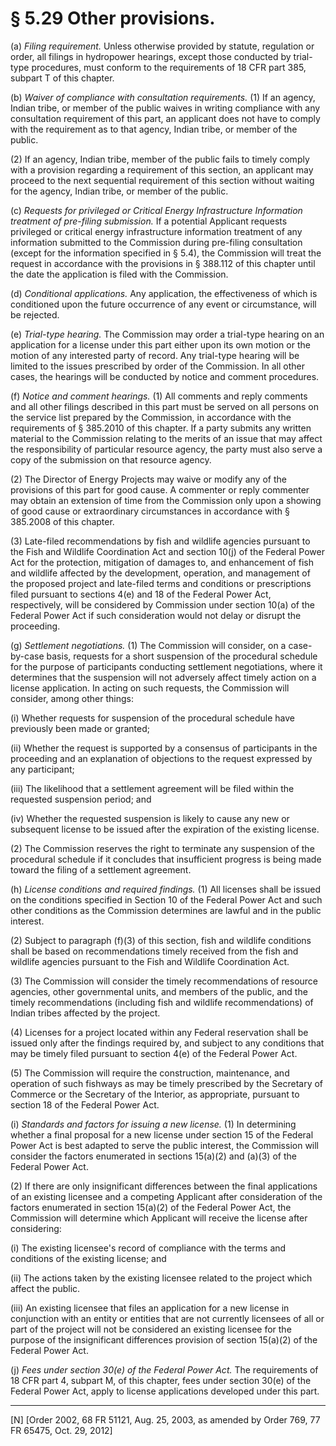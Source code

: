 # § 5.29   Other provisions.

(a) *Filing requirement.* Unless otherwise provided by statute, regulation or order, all filings in hydropower hearings, except those conducted by trial-type procedures, must conform to the requirements of 18 CFR part 385, subpart T of this chapter.


(b) *Waiver of compliance with consultation requirements.* (1) If an agency, Indian tribe, or member of the public waives in writing compliance with any consultation requirement of this part, an applicant does not have to comply with the requirement as to that agency, Indian tribe, or member of the public.


(2) If an agency, Indian tribe, member of the public fails to timely comply with a provision regarding a requirement of this section, an applicant may proceed to the next sequential requirement of this section without waiting for the agency, Indian tribe, or member of the public.


(c) *Requests for privileged or Critical Energy Infrastructure Information treatment of pre-filing submission.* If a potential Applicant requests privileged or critical energy infrastructure information treatment of any information submitted to the Commission during pre-filing consultation (except for the information specified in § 5.4), the Commission will treat the request in accordance with the provisions in § 388.112 of this chapter until the date the application is filed with the Commission.


(d) *Conditional applications.* Any application, the effectiveness of which is conditioned upon the future occurrence of any event or circumstance, will be rejected.


(e) *Trial-type hearing.* The Commission may order a trial-type hearing on an application for a license under this part either upon its own motion or the motion of any interested party of record. Any trial-type hearing will be limited to the issues prescribed by order of the Commission. In all other cases, the hearings will be conducted by notice and comment procedures.


(f) *Notice and comment hearings.* (1) All comments and reply comments and all other filings described in this part must be served on all persons on the service list prepared by the Commission, in accordance with the requirements of § 385.2010 of this chapter. If a party submits any written material to the Commission relating to the merits of an issue that may affect the responsibility of particular resource agency, the party must also serve a copy of the submission on that resource agency.


(2) The Director of Energy Projects may waive or modify any of the provisions of this part for good cause. A commenter or reply commenter may obtain an extension of time from the Commission only upon a showing of good cause or extraordinary circumstances in accordance with § 385.2008 of this chapter.


(3) Late-filed recommendations by fish and wildlife agencies pursuant to the Fish and Wildlife Coordination Act and section 10(j) of the Federal Power Act for the protection, mitigation of damages to, and enhancement of fish and wildlife affected by the development, operation, and management of the proposed project and late-filed terms and conditions or prescriptions filed pursuant to sections 4(e) and 18 of the Federal Power Act, respectively, will be considered by Commission under section 10(a) of the Federal Power Act if such consideration would not delay or disrupt the proceeding.


(g) *Settlement negotiations.* (1) The Commission will consider, on a case-by-case basis, requests for a short suspension of the procedural schedule for the purpose of participants conducting settlement negotiations, where it determines that the suspension will not adversely affect timely action on a license application. In acting on such requests, the Commission will consider, among other things:


(i) Whether requests for suspension of the procedural schedule have previously been made or granted;


(ii) Whether the request is supported by a consensus of participants in the proceeding and an explanation of objections to the request expressed by any participant;


(iii) The likelihood that a settlement agreement will be filed within the requested suspension period; and


(iv) Whether the requested suspension is likely to cause any new or subsequent license to be issued after the expiration of the existing license.


(2) The Commission reserves the right to terminate any suspension of the procedural schedule if it concludes that insufficient progress is being made toward the filing of a settlement agreement.


(h) *License conditions and required findings.* (1) All licenses shall be issued on the conditions specified in Section 10 of the Federal Power Act and such other conditions as the Commission determines are lawful and in the public interest.


(2) Subject to paragraph (f)(3) of this section, fish and wildlife conditions shall be based on recommendations timely received from the fish and wildlife agencies pursuant to the Fish and Wildlife Coordination Act.


(3) The Commission will consider the timely recommendations of resource agencies, other governmental units, and members of the public, and the timely recommendations (including fish and wildlife recommendations) of Indian tribes affected by the project.


(4) Licenses for a project located within any Federal reservation shall be issued only after the findings required by, and subject to any conditions that may be timely filed pursuant to section 4(e) of the Federal Power Act.


(5) The Commission will require the construction, maintenance, and operation of such fishways as may be timely prescribed by the Secretary of Commerce or the Secretary of the Interior, as appropriate, pursuant to section 18 of the Federal Power Act.


(i) *Standards and factors for issuing a new license.* (1) In determining whether a final proposal for a new license under section 15 of the Federal Power Act is best adapted to serve the public interest, the Commission will consider the factors enumerated in sections 15(a)(2) and (a)(3) of the Federal Power Act.


(2) If there are only insignificant differences between the final applications of an existing licensee and a competing Applicant after consideration of the factors enumerated in section 15(a)(2) of the Federal Power Act, the Commission will determine which Applicant will receive the license after considering:


(i) The existing licensee's record of compliance with the terms and conditions of the existing license; and


(ii) The actions taken by the existing licensee related to the project which affect the public.


(iii) An existing licensee that files an application for a new license in conjunction with an entity or entities that are not currently licensees of all or part of the project will not be considered an existing licensee for the purpose of the insignificant differences provision of section 15(a)(2) of the Federal Power Act.


(j) *Fees under section 30(e) of the Federal Power Act.* The requirements of 18 CFR part 4, subpart M, of this chapter, fees under section 30(e) of the Federal Power Act, apply to license applications developed under this part.



---

[N] [Order 2002, 68 FR 51121, Aug. 25, 2003, as amended by Order 769, 77 FR 65475, Oct. 29, 2012]




